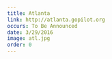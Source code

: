 ```yaml
---
title: Atlanta
link: http://atlanta.gopilot.org
occurs: To Be Announced
date: 3/29/2016
image: atl.jpg
order: 0
---
```


